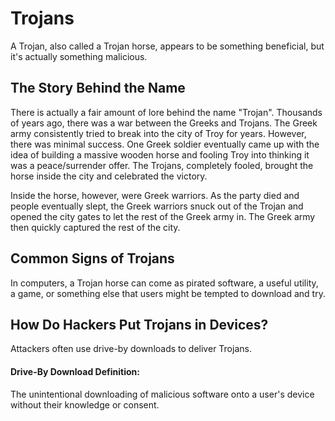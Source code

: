 # Trojans 

A Trojan, also called a Trojan horse, appears to be something beneficial, but it's actually something malicious. 

## The Story Behind the Name
There is actually a fair amount of lore behind the name "Trojan". Thousands of years ago, there was a war between the Greeks and Trojans. The Greek army consistently tried to break into the city of Troy for years. However, there was minimal success. One Greek soldier eventually came up with the idea of building a massive wooden horse and fooling Troy into thinking it was a peace/surrender offer. The Trojans, completely fooled, brought the horse inside the city and celebrated the victory. 

Inside the horse, however, were Greek warriors. As the party died and people eventually slept, the Greek warriors snuck out of the Trojan and opened the city gates to let the rest of the Greek army in. The Greek army then quickly captured the rest of the city. 

## Common Signs of Trojans

In computers, a Trojan horse can come as pirated software, a useful utility, a game, or something else that users might be tempted to download and try. 

## How Do Hackers Put Trojans in Devices? 

Attackers often use drive-by downloads to deliver Trojans. 

#### Drive-By Download Definition: 
The unintentional downloading of malicious software onto a user's device without their knowledge or consent.
